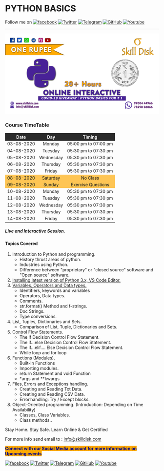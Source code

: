 # PYTHON BASICS
Follow me on     <a target="_blank" href="https://www.facebook.com/skilldisk"><img style="width: 50px;"
            src="https://img.icons8.com/fluent/96/facebook-new.png" alt="facebook"></a>
    <a target="_blank" href="https://twitter.com/skilldisk"><img style="width: 50px;"
            src="https://img.icons8.com/fluent/96/twitter.png" alt="Twitter"></a>
    <a target="_blank" href="https://t.me/skilldisk/"><img style="width: 50px;"
            src="https://img.icons8.com/color/2x/telegram-app.png" alt="Telegram"></a>
    <a target="_blank" href="https://github.com/skilldisk"><img style="width: 50px;"
            src="https://img.icons8.com/fluent/96/github.png" alt="GitHub"></a>
    <a target="_blank" href="https://www.youtube.com/channel/UC41IWICHdLr7uCeeOCPFnpQ"><img style="width: 50px;"
            src="https://img.icons8.com/office/2x/youtube.png" alt="Youtube"></a>

---- 
![Webinar on AUTOMATE BORING STUFF USING PYTHON](static/banner.png)

### Course TimeTable

<div>
    <table style="text-align: center;">
            <tr style="background-color: #2a2a2a;color: white;">
                <th>Date</th>
                <th>Day</th>
                <th>Timing</th>
            </tr>
            <tr>
                <td>03-08-2020</td>
                <td>Monday</td>
                <td>05:00 pm to 07:00 pm</td>
            </tr>
            <tr>
                <td>04-08-2020</td>
                <td>Tuesday</td>
                <td>05:30 pm to 07:30 pm</td>
            </tr>
            <tr>
                <td>05-08-2020</td>
                <td>Wednesday</td>
                <td>05:30 pm to 07:30 pm</td>
            </tr>
            <tr>
                <td>06-08-2020</td>
                <td>Thursday</td>
                <td>05:30 pm to 07:30 pm</td>
            </tr>
            <tr>
                <td>07-08-2020</td>
                <td>Friday</td>
                <td>05:30 pm to 07:30 pm</td>
            </tr>
            <tr style="background-color: #ffaa00aa;">
                <td>08-08-2020</td>
                <td>Saturday</td>
                <td>No Class</td>
            </tr>
            <tr style="background-color: #ffaa00aa;">
                <td>09-08-2020</td>
                <td>Sunday</td>
                <td>Exercise Questions</td>
            </tr>
            <tr>
                <td>10-08-2020</td>
                <td>Monday</td>
                <td>05:30 pm to 07:30 pm</td>
            </tr>
            <tr>
                <td>11-08-2020</td>
                <td>Tuesday</td>
                <td>05:30 pm to 07:30 pm</td>
            </tr>
            <tr>
                <td>12-08-2020</td>
                <td>Wednesday</td>
                <td>05:30 pm to 07:30 pm</td>
            </tr>
            <tr>
                <td>13-08-2020</td>
                <td>Thursday</td>
                <td>05:30 pm to 07:30 pm</td>
            </tr>
            <tr>
                <td>14-08-2020</td>
                <td>Friday</td>
                <td>05:30 pm to 07:30 pm</td>
            </tr>
    </table>
</div>
    
##### Live and Interactive Session.
#### Topics Covered
1. Introduction to Python and programming. 
	* History thrust areas of python. 
	* Industries using Python. 
	* Difference between "proprietary" or "closed source" software and "Open source" software. 
2. [Installing latest version of Python 3.x, VS Code Editor.](installationSteps/installation.md) 
3. [Variables, Operators and Data types.](DataTypes/notes.md) 
   * Identifiers, keywords and variables 
   * Operators, Data types. 
   * Comments.
   * str.format() Method and f-strings. 
   *  Doc Strings.
   *  Type conversions. 
4. List, Tuples, Dictionaries and Sets. 
   * Comparison of List, Tuple, Dictionaries and Sets.
5. Control Flow Statements. 
   * The if Decision Control Flow Statement. 
   * The if...else Decision Control Flow Statement. 
   * The if...elif.... Else Decision Control Flow Statement. 
   * While loop and for loop 
6. Functions (Modules). 
   * Built-In Functions 
   * Importing modules. 
   * return Statement and void Function 
   * *args and **kwargs 
7. Files, Errors and Exceptions handling. 
    * Creating and Reading Txt Data.
    * Creating and Reading CSV Data. 
    * Error handling: Try / Except blocks. 
8. Object-Oriented programming. (Introduction: Depending on Time Availability) 
    * Classes, Class Variables.
    * Class methods..


Stay Home. Stay Safe. Learn Online & Get Certified

For more info send email to :
info@skilldisk.com

<p><b style="color:darkblue;background-color: #fa0;"> Connect with our Social Media account for more information on
            Upcoming events</b></p>
    <a target="_blank" href="https://www.facebook.com/skilldisk"><img style="width: 50px;"
            src="https://img.icons8.com/fluent/96/facebook-new.png" alt="facebook"></a>
    <a target="_blank" href="https://twitter.com/skilldisk"><img style="width: 50px;"
            src="https://img.icons8.com/fluent/96/twitter.png" alt="Twitter"></a>
    <a target="_blank" href="https://t.me/skilldisk/"><img style="width: 50px;"
            src="https://img.icons8.com/color/2x/telegram-app.png" alt="Telegram"></a>
    <a target="_blank" href="https://github.com/skilldisk"><img style="width: 50px;"
            src="https://img.icons8.com/fluent/96/github.png" alt="GitHub"></a>
    <a target="_blank" href="https://www.youtube.com/channel/UC41IWICHdLr7uCeeOCPFnpQ"><img style="width: 50px;"
            src="https://img.icons8.com/office/2x/youtube.png" alt="Youtube"></a>



<!-- icons with padding -->
[1.1]: http://i.imgur.com/tXSoThF.png
[2.1]: http://i.imgur.com/P3YfQoD.png
[3.1]: http://i.imgur.com/0o48UoR.png

<!-- links to social media accounts -->
[1]: http://www.twitter.com/skilldisk
[2]: http://www.facebook.com/skilldisk
[3]: http://www.github.com/skilldisk
